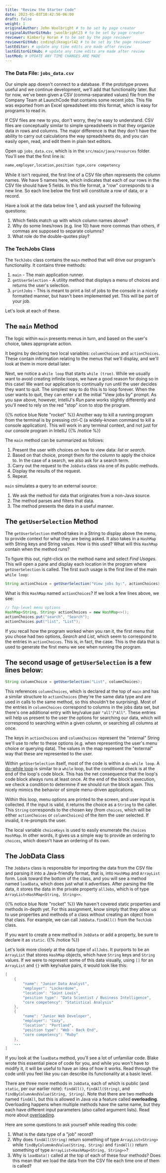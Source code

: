 ```yaml
---
title: "Review the Starter Code"
date: 2023-01-03T10:42:56-06:00
draft: false
weight: 1
originalAuthor: John Woolbright # to be set by page creator
originalAuthorGitHub: jwoolbright23 # to be set by page creator
reviewer: Kimberly Horan # to be set by the page reviewer
reviewerGitHub: codinglikeagirl42 # to be set by the page reviewer
lastEditor: # update any time edits are made after review
lastEditorGitHub: # update any time edits are made after review
lastMod: # UPDATE ANY TIME CHANGES ARE MADE
---
```


### The Data File: `jobs_data.csv`

Our simple app doesn't connect to a database. If the prototype proves useful and we continue development, we'll add that functionality later.
But for now, we've been given a CSV (comma-separated values) file from the Company Team at LaunchCode that contains some recent jobs. This file was exported from an Excel spreadsheet into this format, which is easy for programs to read in.

If CSV files are new to you, don't worry, they're easy to understand. CSV files are conceptually similar to simple spreadsheets in that they organize data in rows and columns. The major difference is that they don't have the ability to carry out calculations the way spreadsheets
do, and you can easily open, read, and edit them in plain text editors.

Open up `jobs_data.csv`, which is in the `src/main/java/resources` folder. You'll see that the first line is:

```bash
name,employer,location,position type,core competency
```

While it isn't required, the first line of a CSV file often represents the column names. We have 5 names here, which indicates that each of our rows in the CSV file should have 5 fields. In this file format, a "row" corresponds to a new line. So each line below the first will constitute a row of data, or a record.

Have a look at the data below line 1, and ask yourself the following
questions:

1. Which fields match up with which column names above?
2. Why do some lines/rows (e.g. line 10) have more commas than others, if
   commas are supposed to separate columns?
3. What role do the double-quotes play?

### The TechJobs Class

The ``TechJobs`` class contains the ``main`` method that will drive our
program's functionality. It contains three methods:

1. ``main`` - The main application runner.
2. ``getUserSelection`` - A utility method that displays a menu of choices and
   returns the user's selection.
3. ``printJobs`` - This is meant to print a list of jobs to the console in a
   nicely formatted manner, but hasn't been implemented yet. This will be part
   of your job.

Let's look at each of these.

## The `main` Method

The logic within `main` presents menus in turn, and based on the user's choice, takes appropriate action.

It begins by declaring two local variables: `columnChoices` and `actionChoices`. These contain information relating to the menus that we'll display, and we'll look at them in more detail later.

Next, we notice a `while loop` that starts `while (true)`. While we usually want to avoid creating infinite loops, we have a good reason for doing so in this case! We want our application to continually run until the user decides they want to quit. The simplest way to do this is to loop forever. When the user wants to quit, they can enter `x` at the initial "View jobs by" prompt. As you saw above, however, IntelliJ's *Run* pane works slightly differently and you'll need to rely on the red "stop" icon to stop the program.

{{% notice blue Note "rocket" %}}
Another way to kill a running program from the terminal is by pressing ctrl-C (a widely-known command to kill a console application). This will work in any terminal context, and not just for our console program in IntelliJ
{{% /notice %}}

The `main` method can be summarized as follows:

1. Present the user with choices on how to view data: *list* or *search*.
2. Based on that choice, prompt them for the column to apply the choice to. In the case of a search, we also ask for a search term.
3. Carry out the request to the `JobData` class via one of its public methods.
4. Display the results of the request.
5. Repeat.

`main` simulates a query to an external source:

1. We ask the method for data that originates from a non-Java source.
2. The method parses and filters that data.
3. The method presents the data in a useful manner.

## The `getUserSelection` Method

The `getUserSelection` method takes in a String to display above the menu, to provide context for what they are being asked. It also takes in a `HashMap` with String keys and String values. How is this used? What will this `HashMap` contain when the method runs?

To figure this out, right-click on the method name and select *Find Usages*. This will open a pane and display each location in the program where `getUserSelection` is called. The first such usage is the first line of the main `while loop`:

```java
String actionChoice = getUserSelection("View jobs by:", actionChoices);
```

What is this `HashMap` named `actionChoices`? If we look a few lines above, we see:

```java
// Top-level menu options
HashMap<String, String> actionChoices = new HashMap<>();
actionChoices.put("search", "Search");
actionChoices.put("list", "List");
```

If you recall how the program worked when you ran it, the first menu that you chose had two options, *Search* and *List*, which seem to correspond to the entries in `actionChoices`. This is, in fact, the case. This is the data that is used to generate the first menu we see when running the program.

## The second usage of `getUserSelection` is a few lines below:

```java
String columnChoice = getUserSelection("List", columnChoices);
```

This references `columnChoices`, which is declared at the top of `main` and has a similar structure to `actionChoices` (they're the same data type and are used in calls to the same method, so this shouldn't be surprising). Most of the entries in `columnChoices` correspond to columns in the jobs data set, but there's one additional entry with key/value pair `"all"`/`"All"`. These entries will help us present to the user the options for searching our data, which will correspond to searching within a given column, or searching all columns at once.

The keys in `actionChoices` and `columnChoices` represent the "internal" String we'll use to refer to these options (e.g. when representing the user's menu choice or querying data). The values in the map represent the "external" way that these are represented to the user.

Within `getUserSelection` itself, most of the code is within a `do-while loop`. A [do-while loop](https://docs.oracle.com/javase/tutorial/java/nutsandbolts/while.html) is similar to a `while` loop, but the conditional check is at the end of the loop's code block. This has the net consequence that the loop's code block always runs at least once. At the end of the block's execution, we check a condition to determine if we should run the block again. This nicely mimics the behavior of simple menu-driven applications.

Within this loop, menu options are printed to the screen, and user input is collected. If the input is valid, it returns the choice as a `String` to the caller. This `String` corresponds to the chosen key (from `choices`, which will be either `actionChoices` or `columnChoices`) of the item the user selected. If invalid, it re-prompts the user.

The local variable `choiceKeys` is used to easily enumerate the `choices` `HashMap`. In other words, it gives us a simple way to provide an ordering to `choices`, which doesn't have an ordering of its own.

## The JobData Class

The `JobData` class is responsible for importing the data from the CSV file and parsing it into a Java-friendly format, that is, into `HashMap` and `ArrayList` form. Look toward the bottom of the class, and you will see a method named `loadData`, which does just what it advertises. After parsing the file data, it stores the data in the private property `allJobs`, which is of type `ArrayList<HashMap<String, String>>`.

{{% notice blue Note "rocket" %}}
We haven't covered static properties and methods in-depth yet. For this assignment, know simply that they allow us to use properties and methods of a class without creating an object from that class. For example, we can call `JobData.findAll()` from the `TechJob` class.

If you want to create a new method in `JobData` or add a property, be sure to declare it as `static`.
{{% /notice %}}

Let's look more closely at the data type of `allJobs`. It purports to be an `ArrayList` that stores `HashMap` objects, which have `String` keys and `String` values. If we were to represent some of this data visually, using `[]` for an `ArrayList` and `{}` with key/value pairs, it would look like this:

```java
[
    {
        "name": "Junior Data Analyst",
        "employer": "Lockerdome",
        "location": "Saint Louis",
        "position type": "Data Scientist / Business Intelligence",
        "core competency": "Statistical Analysis"
    },
    {
        "name": "Junior Web Developer",
        "employer": "Cozy",
        "location": "Portland",
        "position type": "Web - Back End",
        "core competency": "Ruby"
    },
    ...
]
```

If you look at the `loadData` method, you'll see a lot of unfamiliar code. Blake wrote this essential piece of code for you, and while you won't have to modify it, it will be useful to have an idea of how it works. Read through the code until you feel like you can describe its functionality at a basic level.

There are three more methods in `JobData`, each of which is public (and `static`, per our earlier note): `findAll()`, `findAll(String)`, and `findByColumnAndValue(String, String)`. Note that there are two methods named `findAll`, but this is allowed in Java via a feature called **overloading**. Overloading happens when multiple methods have the same name, but they each have different input parameters (also called argument lists). Read more about [overloading](http://beginnersbook.com/2013/05/method-overloading/).

Here are some questions to ask yourself while reading this code:

1. What is the data type of a "job" record?
2. Why does `findAll(String)` return something of type `ArrayList<String>` while `findByColumnAndValue(String, String)` and `findAll()` return something of type `ArrayList<HashMap<String, String>>`?
3. Why is `loadData()` called at the top of each of these four methods? Does this mean that we load the data from the CSV file each time one of them is called?
